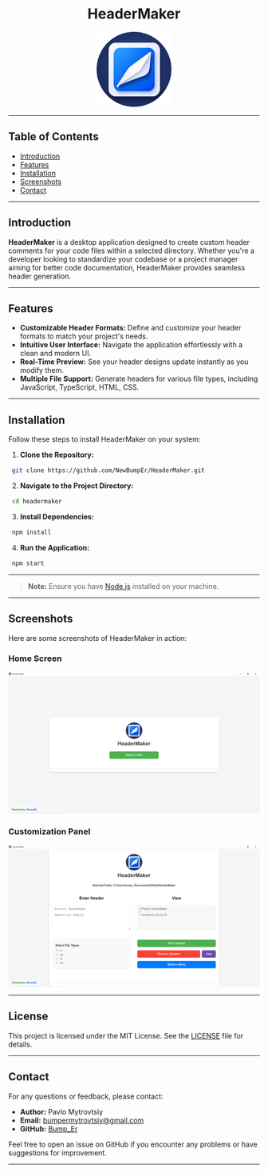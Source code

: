 <div align="center">

# HeaderMaker

</div>

<div align="center">
  <img src="app/assets/icon/icon.png" alt="HeaderMaker Logo" width="150" />
</div>

---

## Table of Contents

- [Introduction](#introduction)
- [Features](#features)
- [Installation](#installation)
- [Screenshots](#screenshots)
- [Contact](#contact)

---

## Introduction

**HeaderMaker** is a desktop application designed to create custom header comments for your
code files within a selected directory. Whether you're a developer looking to standardize your codebase or a project manager aiming for better code
documentation, HeaderMaker provides seamless header generation.

---

## Features

- **Customizable Header Formats:** Define and customize your header formats to match your project's needs.
- **Intuitive User Interface:** Navigate the application effortlessly with a clean and modern UI.
- **Real-Time Preview:** See your header designs update instantly as you modify them.
- **Multiple File Support:** Generate headers for various file types, including JavaScript, TypeScript, HTML, CSS.

---

## Installation

Follow these steps to install HeaderMaker on your system:

1. **Clone the Repository:**

  ```bash
   git clone https://github.com/NewBumpEr/HeaderMaker.git
   ```

2. **Navigate to the Project Directory:**

  ```bash
   cd headermaker
  ```

3. **Install Dependencies:**

  ```bash
   npm install
  ```

4. **Run the Application:**

  ```bash
   npm start
   ```

---

> **Note:** Ensure you have [Node.js](https://nodejs.org/) installed on your machine.

---

## Screenshots

Here are some screenshots of HeaderMaker in action:

### Home Screen

![Home Screen](app/assets/img/home.png)

### Customization Panel

![Customization Panel](app/assets/img/customization.png)

---

## License

This project is licensed under the MIT License. See the [LICENSE](LICENSE) file for details.

---

## Contact

For any questions or feedback, please contact:

- **Author:** Pavlo Mytrovtsiy
- **Email:** [bumpermytrovtsiy@gmail.com](mailto:bumpermytrovtsiy@gmail.com)
- **GitHub:** [Bump_Er](https://github.com/NewBumpEr)

Feel free to open an issue on GitHub if you encounter any problems or have suggestions for improvement.

---
